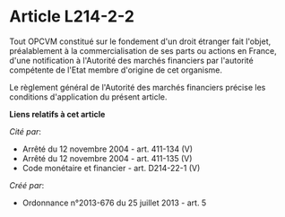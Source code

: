 # Article L214-2-2

Tout OPCVM constitué sur le fondement d'un droit étranger fait l'objet, préalablement à la commercialisation de ses parts ou
actions en France, d'une notification à l'Autorité des marchés financiers par l'autorité compétente de l'Etat membre
d'origine de cet organisme.

Le règlement général de l'Autorité des marchés financiers précise les conditions d'application du présent article.

**Liens relatifs à cet article**

_Cité par_:

  - Arrêté du 12 novembre 2004 - art. 411-134 (V)
  - Arrêté du 12 novembre 2004 - art. 411-135 (V)
  - Code monétaire et financier - art. D214-22-1 (V)

_Créé par_:

  - Ordonnance n°2013-676 du 25 juillet 2013 - art. 5
